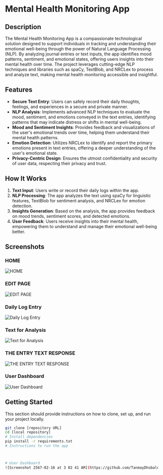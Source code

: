 # Mental Health Monitoring App

## Description

The Mental Health Monitoring App is a compassionate technological solution designed to support individuals in tracking and understanding their emotional well-being through the power of Natural Language Processing (NLP). By analyzing journal entries or text inputs, the app identifies mood patterns, sentiment, and emotional states, offering users insights into their mental health over time. The project leverages cutting-edge NLP techniques and libraries such as spaCy, TextBlob, and NRCLex to process and analyze text, making mental health monitoring accessible and insightful.

## Features

- **Secure Text Entry**: Users can safely record their daily thoughts, feelings, and experiences in a secure and private manner.
- **NLP Analysis**: Implements advanced NLP techniques to evaluate the mood, sentiment, and emotions conveyed in the text entries, identifying patterns that may indicate distress or shifts in mental well-being.
- **Mood and Sentiment Insights**: Provides feedback and visualizations of the user's emotional trends over time, helping them understand their mental health patterns.
- **Emotion Detection**: Utilizes NRCLex to identify and report the primary emotions present in text entries, offering a deeper understanding of the user's emotional state.
- **Privacy-Centric Design**: Ensures the utmost confidentiality and security of user data, respecting their privacy and trust.

## How It Works

1. **Text Input**: Users write or record their daily logs within the app.
2. **NLP Processing**: The app analyzes the text using spaCy for linguistic features, TextBlob for sentiment analysis, and NRCLex for emotion detection.
3. **Insights Generation**: Based on the analysis, the app provides feedback on mood trends, sentiment scores, and detected emotions.
4. **User Feedback**: Users receive insights into their mental health, empowering them to understand and manage their emotional well-being better.

## Screenshots

### HOME
![HOME](https://github.com/TanmayDhobale/mental-health-monitoring/assets/89733575/5c6f013b-9c73-4f4f-b6e4-ee7ffd6e7ee2)

### EDIT PAGE
![EDIT PAGE](https://github.com/TanmayDhobale/mental-health-monitoring/assets/89733575/ffeadd2f-f473-4889-bff2-1e349303f0f3)

### Daily Log Entry
![Daily Log Entry](https://github.com/TanmayDhobale/mental-health-monitoring/assets/89733575/62827f6e-64be-4025-9a46-cee02817827e)

### Text for Analysis
![Text for Analysis](https://github.com/TanmayDhobale/mental-health-monitoring/assets/89733575/4a60ab82-c857-4c09-b792-11aa2c73aafa)

### THE ENTRY TEXT RESPONSE
![THE ENTRY TEXT RESPONSE](https://github.com/TanmayDhobale/mental-health-monitoring/assets/89733575/43949f8f-ab3b-4b7b-8f6a-0e06ef50d8be)

### User Dashboard
![User Dashboard](https://github.com/TanmayDhobale/mental-health-monitoring/assets/89733575/24eb83e7-0f24-40b2-85e1-cfad99045131)

## Getting Started

This section should provide instructions on how to clone, set up, and run your project locally.

```bash
git clone [repository URL]
cd [local repository]
# Install dependencies
pip install -r requirements.txt
# Instructions to run the app



# User Dashboard
![Screenshot 2567-02-16 at 3 02 41 AM](https://github.com/TanmayDhobale/mental-health-monitoring/assets/89733575/24eb83e7-0f24-40b2-85e1-cfad99045131)


